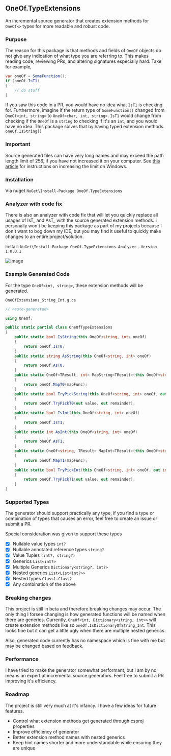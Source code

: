 ## OneOf.TypeExtensions

An incremental source generator that creates extension methods for `OneOf<>` types for more readable and robust code.

### Purpose

The reason for this package is that methods and fields of `OneOf` objects do not give any indication of what type you are referring to. This makes reading code, reviewing PRs, and altering signatures especially hard. Take for example,
```csharp
var oneOf = SomeFunction();
if (oneOf.IsT1)
{
    // do stuff
}
```
If you saw this code in a PR, you would have no idea what `IsT1` is checking for. Furthermore, imagine if the return type of `SomeFunction()` changed from `OneOf<int, string>` to `OneOf<char, int, string>`. `IsT1` would change from checking if the `OneOf` is a `string` to checking if it's an `int`, and you would have no idea. This package solves that by having typed extension methods. `oneOf.IsString()`

### Important

Source generated files can have very long names and may exceed the path length limit of 256, if you have not increased it on your computer. See [this article](https://www.autodesk.com/support/technical/article/caas/sfdcarticles/sfdcarticles/The-Windows-10-default-path-length-limitation-MAX-PATH-is-256-characters.html) for instructions on increasing the limit on Windows.

### Installation

Via nuget `NuGet\Install-Package OneOf.TypeExtensions`

### Analyzer with code fix

There is also an analyzer with code fix that will let you quickly replace all usages of IsT_ and AsT_ with the source generated extension methods. I personally won't be keeping this package as part of my projects because I don't want to bog down my IDE, but you may find it useful to quickly make changes to an entire project/solution.

Install: `NuGet\Install-Package OneOf.TypeExtensions.Analyzer -Version 1.0.0.1`

![image](https://github.com/biegehydra/OneOf.TypeExtensions/assets/84036995/3bfa5bae-3f0d-4a8f-80bb-405e1e38bbbf)


### Example Generated Code

For the type `OneOf<int, string>`, these extension methods will be generated.

`OneOfExtensions_String_Int.g.cs`
```csharp
// <auto-generated>

using OneOf;

public static partial class OneOfTypeExtensions
{
    public static bool IsString(this OneOf<string, int> oneOf)
    {
        return oneOf.IsT0;
    }
    public static string AsString(this OneOf<string, int> oneOf)
    {
        return oneOf.AsT0;
    }
    public static OneOf<TResult, int> MapString<TResult>(this OneOf<string, int> oneOf, Func<string, TResult> mapFunc)
    {
        return oneOf.MapT0(mapFunc);
    }
    public static bool TryPickString(this OneOf<string, int> oneOf, out string value, out int remainder)
    {
        return oneOf.TryPickT0(out value, out remainder);
    }
    public static bool IsInt(this OneOf<string, int> oneOf)
    {
        return oneOf.IsT1;
    }
    public static int AsInt(this OneOf<string, int> oneOf)
    {
        return oneOf.AsT1;
    }
    public static OneOf<string, TResult> MapInt<TResult>(this OneOf<string, int> oneOf, Func<int, TResult> mapFunc)
    {
        return oneOf.MapT1(mapFunc);
    }
    public static bool TryPickInt(this OneOf<string, int> oneOf, out int value, out string remainder)
    {
        return oneOf.TryPickT1(out value, out remainder);
    }
}
```

### Supported Types

The generator should support practically any type, if you find a type or combination of types that causes an error, feel free to create an issue or submit a PR.

Special consideration was given to support these types
- [X] Nullable value types `int?`
- [X] Nullable annotated reference types `string?`
- [X] Value Tuples `(int?, string?)`
- [X] Generics `List<int?>`
- [X] Multiple Generics `Dictionary<string?, int?>`
- [X] Nested generics `List<List<int?>>`
- [X] Nested types `Class1.Class2`
- [X] Any combination of the above

### Breaking changes

This project is still in beta and therefore breaking changes may occur. The only thing I forsee changing is how generated functions will be named when there are generics. Currently, `OneOf<int, Dictionary<string, int>>` will create extension methods like so `oneOf.IsDictionaryOfString_Int`. This looks fine but it can get a little ugly when there are multiple nested generics.

Also, generated code currently has no namespace which is fine with me but may be changed based on feedback.

### Performance

I have tried to make the generator somewhat performant, but I am by no means an expert at incremental source generators. Feel free to submit a PR improving it's efficiency.

### Roadmap

The project is still very much at it's infancy. I have a few ideas for future features.
- Control what extension methods get generated through csproj properties
- Improve efficiency of generator
- Better extension method names with nested generics
- Keep hint names shorter and more understandable while ensuring they are unique

